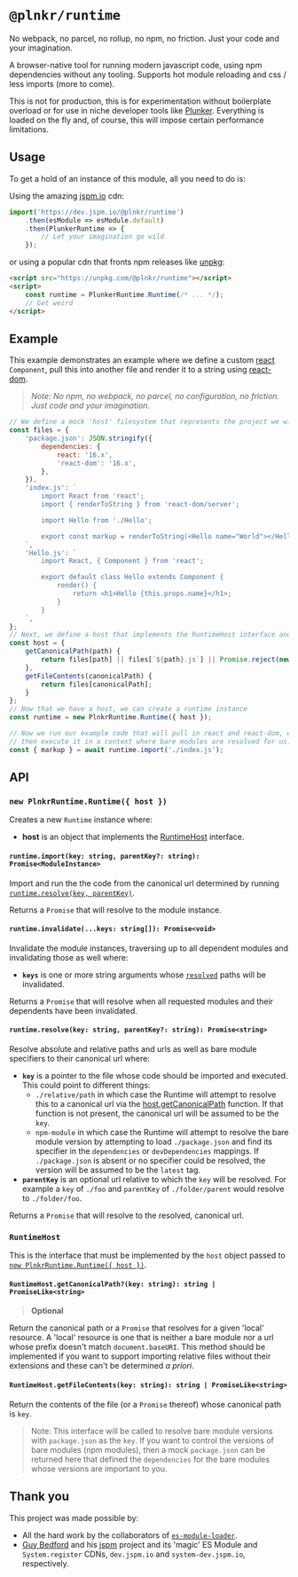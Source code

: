 # `@plnkr/runtime`

No webpack, no parcel, no rollup, no npm, no friction. Just your code and your imagination.

A browser-native tool for running modern javascript code, using npm dependencies without any tooling. Supports hot module reloading and css / less imports (more to come).

This is not for production, this is for experimentation without boilerplate overload or for use in niche developer tools like [Plunker](https://next.plnkr.co/edit). Everything is loaded on the fly and, of course, this will impose certain performance limitations.

## Usage

To get a hold of an instance of this module, all you need to do is:

Using the amazing [jspm.io](https://jspm.io) cdn:

```js
import('https://dev.jspm.io/@plnkr/runtime')
    .then(esModule => esModule.default)
    .then(PlunkerRuntime => {
        // Let your imagination go wild
    });
```

or using a popular cdn that fronts npm releases like [unpkg](https://unpkg.com):

```html
<script src="https://unpkg.com/@plnkr/runtime"></script>
<script>
    const runtime = PlunkerRuntime.Runtime(/* ... */);
    // Get weird
</script>
```

## Example

This example demonstrates an example where we define a custom [react](https://www.npmjs.com/package/react) `Component`, pull this into another file and render it to a string using [react-dom](https://www.npmjs.com/package/react-dom).

> _Note: No npm, no webpack, no parcel, no configuration, no friction. Just code and your imagination._

```js
// We define a mock 'host' filesystem that represents the project we will run
const files = {
    'package.json': JSON.stringify({
        dependencies: {
            react: '16.x',
            'react-dom': '16.x',
        },
    }),
    'index.js': `
        import React from 'react';
        import { renderToString } from 'react-dom/server';

        import Hello from './Hello';

        export const markup = renderToString(<Hello name="World"></Hello>);
    `,
    'Hello.js': `
        import React, { Component } from 'react';

        export default class Hello extends Component {
            render() {
                return <h1>Hello {this.props.name}</h1>;
            }
        }
    `,
};
// Next, we define a host that implements the RuntimeHost interface and resolves files from our mock filesystem
const host = {
    getCanonicalPath(path) {
        return files[path] || files[`${path}.js`] || Promise.reject(new Error(`File not found ${path}`));
    },
    getFileContents(canonicalPath) {
        return files[canonicalPath];
    }
};
// Now that we have a host, we can create a runtime instance
const runtime = new PlnkrRuntime.Runtime({ host });

// Now we run our example code that will pull in react and react-dom, will transpile our custom code and will
// then execute it in a context where bare modules are resolved for us.
const { markup } = await runtime.import('./index.js');
```

## API

### <a name="Runtime()" /> `new PlnkrRuntime.Runtime({ host })`

Creates a new `Runtime` instance where:

-   **host** is an object that implements the [RuntimeHost](#RuntimeHost) interface.

#### <a name="runtime.import()" /> `runtime.import(key: string, parentKey?: string): Promise<ModuleInstance>`

Import and run the the code from the canonical url determined by running [`runtime.resolve(key, parentKey)`](#runtime.resolve()).

Returns a `Promise` that will resolve to the module instance.

#### <a name="runtime.invalidate()" /> `runtime.invalidate(...keys: string[]): Promise<void>`

Invalidate the module instances, traversing up to all dependent modules and invalidating those as well where:

-   **`keys`** is one or more string arguments whose [`resolved`](#runtime.resolve()) paths will be invalidated.

Returns a `Promise` that will resolve when all requested modules and their dependents have been invalidated.

#### <a name="runtime.resolve()" /> `runtime.resolve(key: string, parentKey?: string): Promise<string>`

Resolve absolute and relative paths and urls as well as bare module specifiers to their canonical url where:

-   **`key`** is a pointer to the file whose code should be imported and executed. This could point to different things:
    -   `./relative/path` in which case the Runtime will attempt to resolve this to a canonical url via the [host.getCanonicalPath](#RuntimeHost.getCanonicalPath()) function. If that function is not present, the canonical url will be assumed to be the `key`.
    -   `npm-module` in which case the Runtime will attempt to resolve the bare module version by attempting to load `./package.json` and find its specifier in the `dependencies` or `devDependencies` mappings. If `./package.json` is absent or no specifier could be resolved, the version will be assumed to be the `latest` tag.
-   **`parentKey`** is an optional url relative to which the `key` will be resolved. For example a `key` of `./foo` and `parentKey` of `./folder/parent` would resolve to `./folder/foo`.

Returns a `Promise` that will resolve to the resolved, canonical url.

### <a name="RuntimeHost" /> `RuntimeHost`

This is the interface that must be implemented by the `host` object passed to [`new PlnkrRuntime.Runtime({ host })`](Runtime()).

#### <a name="RuntimeHost.getCanonicalPath()" /> `RuntimeHost.getCanonicalPath?(key: string): string | PromiseLike<string>`

> **Optional**

Return the canonical path or a `Promise` that resolves for a given 'local' resource. A 'local' resource is one that is neither a bare module nor a url whose prefix doesn't match `document.baseURI`. This method should be implemented if you want to support importing relative files without their extensions and these can't be determined _a priori_.

#### <a name="RuntimeHost.getFileContents()" /> `RuntimeHost.getFileContents(key: string): string | PromiseLike<string>`

Return the contents of the file (or a `Promise` thereof) whose canonical path is `key`.

> Note: This interface will be called to resolve bare module versions with `package.json` as the `key`. If you want to control the versions of bare modules (npm modules), then a mock `package.json` can be returned here that defined the `dependencies` for the bare modules whose versions are important to you.

## Thank you

This project was made possible by:

-   All the hard work by the collaborators of [`es-module-loader`](https://github.com/ModuleLoader/es-module-loader).
-   [Guy Bedford](https://twitter.com/GuyBedford) and his [jspm](https://jspm.io) project and its 'magic' ES Module and `System.register` CDNs, `dev.jspm.io` and `system-dev.jspm.io`, respectively.

